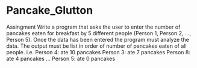 Pancake_Glutton
===============

Assingment
Write a program that asks the user to enter the number of pancakes eaten for breakfast by 5 different people
(Person 1, Person 2, ..., Person 5). Once the data has been entered the program must analyze the data. 
The output must be list in order of number of pancakes eaten of all people.
i.e.
Person 4: ate 10 pancakes
Person 3: ate 7 pancakes
Person 8: ate 4 pancakes
...
Person 5: ate 0 pancakes
